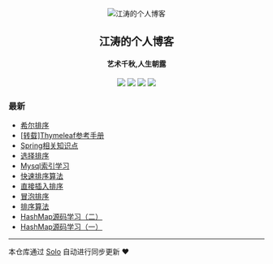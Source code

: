 <p align="center"><img alt="江涛的个人博客" src="https://static.b3log.org/images/brand/solo-32.png"></p><h2 align="center">
江涛的个人博客
</h2>

<h4 align="center">艺术千秋,人生朝露</h4>
<p align="center"><a title="江涛的个人博客" target="_blank" href="https://github.com/Awesome-Spring/solo-blog"><img src="https://img.shields.io/github/last-commit/Awesome-Spring/solo-blog.svg?style=flat-square&color=FF9900"></a>
<a title="GitHub repo size in bytes" target="_blank" href="https://github.com/Awesome-Spring/solo-blog"><img src="https://img.shields.io/github/repo-size/Awesome-Spring/solo-blog.svg?style=flat-square"></a>
<a title="Solo Version" target="_blank" href="https://github.com/b3log/solo/releases"><img src="https://img.shields.io/badge/solo-3.6.4-f1e05a.svg?style=flat-square&color=blueviolet"></a>
<a title="Hits" target="_blank" href="https://github.com/b3log/hits"><img src="https://hits.b3log.org/Awesome-Spring/solo-blog.svg"></a></p>

### 最新

* [希尔排序](http://www.jiangtao.store/articles/2019/09/11/1568203831822.html)
* [[转载]Thymeleaf参考手册](http://www.jiangtao.store/articles/2019/09/09/1568016444510.html)
* [Spring相关知识点](http://www.jiangtao.store/articles/2019/09/08/1567954072192.html)
* [选择排序](http://www.jiangtao.store/articles/2019/09/08/1567952314586.html)
* [Mysql索引学习](http://www.jiangtao.store/articles/2019/09/08/1567950987521.html)
* [快速排序算法](http://www.jiangtao.store/articles/2019/09/07/1567869282278.html)
* [直接插入排序](http://www.jiangtao.store/articles/2019/09/05/1567613212809.html)
* [冒泡排序](http://www.jiangtao.store/articles/2019/09/05/1567612862975.html)
* [排序算法](http://www.jiangtao.store/articles/2019/09/04/1567612384443.html)
* [HashMap源码学习（二）](http://www.jiangtao.store/articles/2019/09/03/1567470646803.html)
* [HashMap源码学习（一）](http://www.jiangtao.store/articles/2019/09/01/1567343762672.html)



---

本仓库通过 [Solo](https://github.com/b3log/solo) 自动进行同步更新 ❤️ 